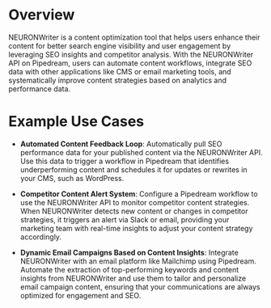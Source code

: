 # Overview

NEURONWriter is a content optimization tool that helps users enhance their content for better search engine visibility and user engagement by leveraging SEO insights and competitor analysis. With the NEURONWriter API on Pipedream, users can automate content workflows, integrate SEO data with other applications like CMS or email marketing tools, and systematically improve content strategies based on analytics and performance data.

# Example Use Cases

- **Automated Content Feedback Loop**: Automatically pull SEO performance data for your published content via the NEURONWriter API. Use this data to trigger a workflow in Pipedream that identifies underperforming content and schedules it for updates or rewrites in your CMS, such as WordPress.

- **Competitor Content Alert System**: Configure a Pipedream workflow to use the NEURONWriter API to monitor competitor content strategies. When NEURONWriter detects new content or changes in competitor strategies, it triggers an alert via Slack or email, providing your marketing team with real-time insights to adjust your content strategy accordingly.

- **Dynamic Email Campaigns Based on Content Insights**: Integrate NEURONWriter with an email platform like Mailchimp using Pipedream. Automate the extraction of top-performing keywords and content insights from NEURONWriter and use them to tailor and personalize email campaign content, ensuring that your communications are always optimized for engagement and SEO.

